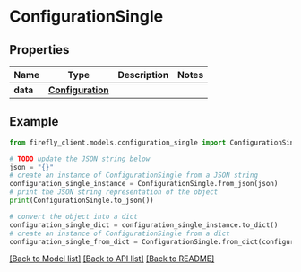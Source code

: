 # ConfigurationSingle


## Properties

Name | Type | Description | Notes
------------ | ------------- | ------------- | -------------
**data** | [**Configuration**](Configuration.md) |  | 

## Example

```python
from firefly_client.models.configuration_single import ConfigurationSingle

# TODO update the JSON string below
json = "{}"
# create an instance of ConfigurationSingle from a JSON string
configuration_single_instance = ConfigurationSingle.from_json(json)
# print the JSON string representation of the object
print(ConfigurationSingle.to_json())

# convert the object into a dict
configuration_single_dict = configuration_single_instance.to_dict()
# create an instance of ConfigurationSingle from a dict
configuration_single_from_dict = ConfigurationSingle.from_dict(configuration_single_dict)
```
[[Back to Model list]](../README.md#documentation-for-models) [[Back to API list]](../README.md#documentation-for-api-endpoints) [[Back to README]](../README.md)


